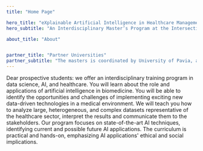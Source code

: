 ```yaml
---
title: "Home Page"

hero_title: "eXplainable Artificial Intelligence in Healthcare Management"
hero_subtitle: "An Interdisciplinary Master’s Program at the Intersection of AI and Health Care"

about_title: "About"


partner_title: "Partner Universities"
partner_subtitle: "The masters is coordinated by University of Pavia, and involves world-renown experts from leading explainable AI institutions in Europe"
---
```


Dear prospective students: we offer an interdisciplinary training program in data science, AI, and healthcare. You will learn about the role and applications of artificial intelligence in biomedicine. You will be able to identify the opportunities and challenges of implementing exciting new data-driven technologies in a medical environment. We will teach you how to analyze large, heterogeneous, and complex datasets representative of the healthcare sector, interpret the results and communicate them to the stakeholders. Our program focuses on state-of-the-art AI techniques, identifying current and possible future AI applications. The curriculum is practical and hands-on, emphasizing AI applications' ethical and social implications. 